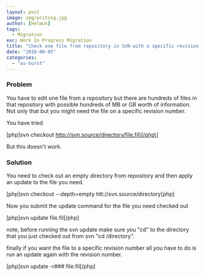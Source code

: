 ```yaml
---
layout: post
image: img/writing.jpg
author: [Helmut]
tags:
  - Migration
exc: Work In Progress Migration
title: "Check one file from repository in SVN with a specific revision number"
date: "2010-08-05"
categories: 
  - "as-burst"
---
```


### Problem

You have to edit one file from a repository but there are hundreds of files in that repository with possible hundreds of MB or GB worth of information. Not only that but you might need the file on a specific revision number.

You have tried

\[php\]svn checkout http://svn.source/directory/file.fil\[/php\]

But this doesn't work.

### Solution

You need to check out an empty directory from repository and then apply an update to the file you need.

\[php\]svn checkout --depth=empty htt://svn.source/directory\[php\]

Now you submit the update command for the file you need checked out

\[php\]svn update file.fil\[/php\]

note, before running the svn update make sure you "cd" to the directory that you just checked out from svn "cd /directory".

finally if you want the file to a specific revision number all you have to do is run an update again with the revision number.

\[php\]svn update -r### file.fil\[/php\]
